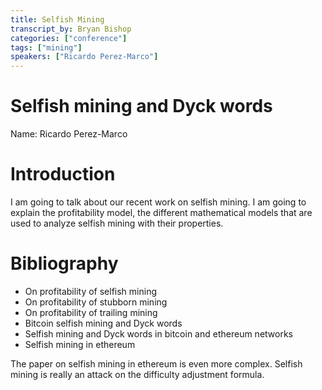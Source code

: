 ```yaml
---
title: Selfish Mining
transcript_by: Bryan Bishop
categories: ["conference"]
tags: ["mining"]
speakers: ["Ricardo Perez-Marco"]
---
```


# Selfish mining and Dyck words

Name: Ricardo Perez-Marco

# Introduction

I am going to talk about our recent work on selfish mining. I am going to explain the profitability model, the different mathematical models that are used to analyze selfish mining with their properties.

# Bibliography

- On profitability of selfish mining
- On profitability of stubborn mining
- On profitability of trailing mining
- Bitcoin selfish mining and Dyck words
- Selfish mining and Dyck words in bitcoin and ethereum networks
- Selfish mining in ethereum

The paper on selfish mining in ethereum is even more complex. Selfish mining is really an attack on the difficulty adjustment formula.
